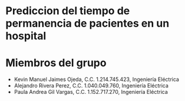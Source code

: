 # Prediccion del tiempo de permanencia de pacientes en un hospital

# Miembros del grupo

<ul>
<li>Kevin Manuel Jaimes Ojeda, C.C. 1.214.745.423, Ingeniería Eléctrica</li>
<li>Alejandro Rivera Perez, C.C. 1.040.049.760, Ingeniería Eléctrica</li>
<li>Paula Andrea Gil Vargas, C.C. 1.152.717.270, Ingeniería Eléctrica</li>
</ul>
